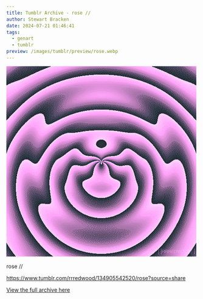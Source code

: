 ```yaml
---
title: Tumblr Archive - rose //  
author: Stewart Bracken
date: 2024-07-21 01:46:41
tags:
  - genart
  - tumblr
preview: /images/tumblr/preview/rose.webp
---
```


![rose //](/images/tumblr/rose.webp)

rose //

https://www.tumblr.com/rrredwood/134905542520/rose?source=share

[View the full archive here](https://www.tumblr.com/rrredwood)
